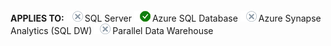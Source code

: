 <Token>**APPLIES TO:** ![No](media/no.png)SQL Server ![Yes](media/yes2.png)Azure SQL Database ![No](media/no.png)Azure Synapse Analytics (SQL DW) ![No](media/no.png)Parallel Data Warehouse </Token>

